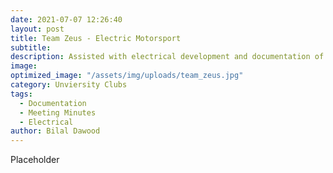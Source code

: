 ```yaml
---
date: 2021-07-07 12:26:40
layout: post
title: Team Zeus - Electric Motorsport
subtitle: 
description: Assisted with electrical development and documentation of motorbike.
image: 
optimized_image: "/assets/img/uploads/team_zeus.jpg"
category: Unviersity Clubs
tags:
  - Documentation
  - Meeting Minutes
  - Electrical
author: Bilal Dawood
---
```


Placeholder
